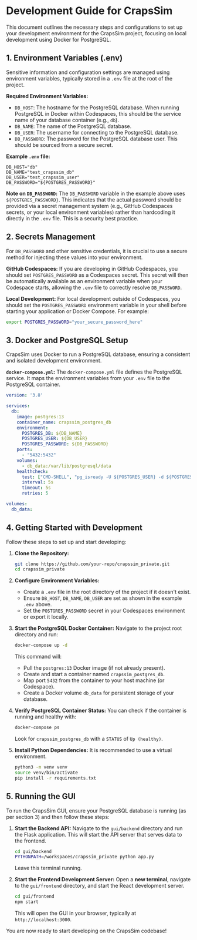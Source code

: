 # Development Guide for CrapsSim

This document outlines the necessary steps and configurations to set up your development environment for the CrapsSim project, focusing on local development using Docker for PostgreSQL.

## 1. Environment Variables (.env)

Sensitive information and configuration settings are managed using environment variables, typically stored in a `.env` file at the root of the project.

**Required Environment Variables:**

*   `DB_HOST`: The hostname for the PostgreSQL database. When running PostgreSQL in Docker within Codespaces, this should be the service name of your database container (e.g., `db`).
*   `DB_NAME`: The name of the PostgreSQL database.
*   `DB_USER`: The username for connecting to the PostgreSQL database.
*   `DB_PASSWORD`: The password for the PostgreSQL database user. This should be sourced from a secure secret.

**Example `.env` file:**

```
DB_HOST="db"
DB_NAME="test_crapssim_db"
DB_USER="test_crapssim_user"
DB_PASSWORD="${POSTGRES_PASSWORD}"
```

**Note on `DB_PASSWORD`:**
The `DB_PASSWORD` variable in the example above uses `${POSTGRES_PASSWORD}`. This indicates that the actual password should be provided via a secret management system (e.g., GitHub Codespaces secrets, or your local environment variables) rather than hardcoding it directly in the `.env` file. This is a security best practice.

## 2. Secrets Management

For `DB_PASSWORD` and other sensitive credentials, it is crucial to use a secure method for injecting these values into your environment.

**GitHub Codespaces:**
If you are developing in GitHub Codespaces, you should set `POSTGRES_PASSWORD` as a Codespaces secret. This secret will then be automatically available as an environment variable when your Codespace starts, allowing the `.env` file to correctly resolve `DB_PASSWORD`.

**Local Development:**
For local development outside of Codespaces, you should set the `POSTGRES_PASSWORD` environment variable in your shell before starting your application or Docker Compose. For example:

```bash
export POSTGRES_PASSWORD="your_secure_password_here"
```

## 3. Docker and PostgreSQL Setup

CrapsSim uses Docker to run a PostgreSQL database, ensuring a consistent and isolated development environment.

**`docker-compose.yml`:**
The `docker-compose.yml` file defines the PostgreSQL service. It maps the environment variables from your `.env` file to the PostgreSQL container.

```yaml
version: '3.8'

services:
  db:
    image: postgres:13
    container_name: crapssim_postgres_db
    environment:
      POSTGRES_DB: ${DB_NAME}
      POSTGRES_USER: ${DB_USER}
      POSTGRES_PASSWORD: ${DB_PASSWORD}
    ports:
      - "5432:5432"
    volumes:
      - db_data:/var/lib/postgresql/data
    healthcheck:
      test: ["CMD-SHELL", "pg_isready -U ${POSTGRES_USER} -d ${POSTGRES_DB}"]
      interval: 5s
      timeout: 5s
      retries: 5

volumes:
  db_data:
```

## 4. Getting Started with Development

Follow these steps to set up and start developing:

1.  **Clone the Repository:**
    ```bash
    git clone https://github.com/your-repo/crapssim_private.git
    cd crapssim_private
    ```

2.  **Configure Environment Variables:**
    *   Create a `.env` file in the root directory of the project if it doesn't exist.
    *   Ensure `DB_HOST`, `DB_NAME`, `DB_USER` are set as shown in the example `.env` above.
    *   Set the `POSTGRES_PASSWORD` secret in your Codespaces environment or export it locally.

3.  **Start the PostgreSQL Docker Container:**
    Navigate to the project root directory and run:
    ```bash
    docker-compose up -d
    ```
    This command will:
    *   Pull the `postgres:13` Docker image (if not already present).
    *   Create and start a container named `crapssim_postgres_db`.
    *   Map port `5432` from the container to your host machine (or Codespace).
    *   Create a Docker volume `db_data` for persistent storage of your database.

4.  **Verify PostgreSQL Container Status:**
    You can check if the container is running and healthy with:
    ```bash
    docker-compose ps
    ```
    Look for `crapssim_postgres_db` with a `STATUS` of `Up (healthy)`.

5.  **Install Python Dependencies:**
    It is recommended to use a virtual environment.
    ```bash
    python3 -m venv venv
    source venv/bin/activate
    pip install -r requirements.txt
    ```

## 5. Running the GUI

To run the CrapsSim GUI, ensure your PostgreSQL database is running (as per section 3) and then follow these steps:

1.  **Start the Backend API:**
    Navigate to the `gui/backend` directory and run the Flask application. This will start the API server that serves data to the frontend.
    ```bash
    cd gui/backend
    PYTHONPATH=/workspaces/crapssim_private python app.py
    ```
    Leave this terminal running.

2.  **Start the Frontend Development Server:**
    Open a **new terminal**, navigate to the `gui/frontend` directory, and start the React development server.
    ```bash
    cd gui/frontend
    npm start
    ```
    This will open the GUI in your browser, typically at `http://localhost:3000`.

You are now ready to start developing on the CrapsSim codebase!